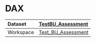 



# DAX

|Dataset|[TestBU_Assessment](./../TestBU_Assessment.md)|
| :--- | :--- |
|Workspace|[Test_BU_Assessment](../../Workspaces/Test_BU_Assessment.md)|
